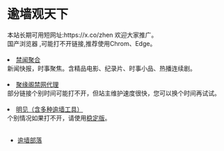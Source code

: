 # 逾墙观天下
<div>本站长期可用短网址:https://x.co/zhen 欢迎大家推广。</div>
<div>国产浏览器 ,可能打不开链接,推荐使用Chrom、Edge。</div>
<div><BR></div>


  <li><font class="ws11"><a href= https://github.com/gfw-breaker/banned-news1/blob/master/README.md title="" target="_blank">禁闻聚合</a></font></li>
  <div>新闻快报，时事聚焦。含精品电影、纪录片、时事小品、热播连续剧。</font></li></div> 
<div><BR></div>
<li><font class="ws11"><a href="https://github.com/jyg66/4/wiki" title="" target="_blank">聚缘阁禁网代理</a></font></li   
 
<div>部分链接个别时间可能打不开，但站主维护速度很快，您可以换个时间再试试。</font></li></div> 
<div><BR></div>
 <li><font class="ws11"><a href="https://gitlab.com/szzdlab/www/blob/master/README.md?gotj=” title="" target="_blank">明见（含多种逾墙工具）</a></font></li  
<div>个别情况如果打不开，请使用<a href="https://github.com/wlrgim293/www/blob/master/README.md"" title="" target="_blank">稳定版</a></font>。</font></li></div> 
 

<UL>  
<div><BR></div>
    
<li><font class="ws11"><a href="https://github.com/osurf/1zdy/blob/master/README.md" title="" target="_blank">逾墙部落</a></font></li>
<div><BR></div>
 
